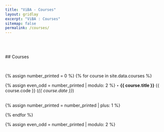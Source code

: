 ```yaml
---
title: "ViBA - Courses"
layout: gridlay
excerpt: "ViBA : Courses"
sitemap: false
permalink: /courses/
---
```

<p>&emsp;&emsp;&emsp;&emsp;&emsp;&emsp;&emsp;&emsp;&emsp;&emsp;&emsp;&emsp;&emsp;&emsp;&emsp;&emsp;&emsp;&emsp;&emsp;&emsp;&emsp;&emsp;&emsp;&emsp;&emsp;&emsp;&emsp;&emsp;&emsp;&emsp;&emsp;&emsp;&emsp;&emsp;&emsp;&emsp;&emsp;&emsp;&emsp;&emsp;</p>
## Courses 
<p> &nbsp;</p>

{% assign number_printed = 0 %}
{% for course in site.data.courses %}

{% assign even_odd = number_printed | modulo: 2 %}
<h7>‣ <b>{{ course.title }}</b> {{ course.code }} (<em>{{ course.date }}</em>) &emsp;&emsp;&emsp;&emsp;&emsp;&emsp;&emsp;&emsp;&emsp;&emsp;&emsp;&emsp;&emsp;&emsp;&emsp;&emsp;&emsp;&emsp;&emsp;&emsp;&emsp;</h7>

{% assign number_printed = number_printed | plus: 1 %}

{% endfor %}

{% assign even_odd = number_printed | modulo: 2 %}

<p> &nbsp; </p>
